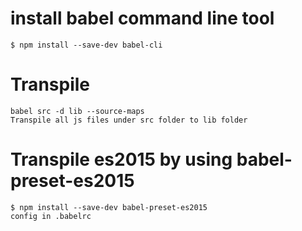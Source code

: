 # install babel command line tool
    $ npm install --save-dev babel-cli
    
# Transpile
    babel src -d lib --source-maps
    Transpile all js files under src folder to lib folder

# Transpile es2015 by using babel-preset-es2015
    $ npm install --save-dev babel-preset-es2015
    config in .babelrc
    
